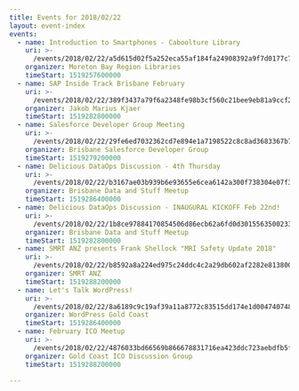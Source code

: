 ```yaml
---
title: Events for 2018/02/22
layout: event-index
events:
  - name: Introduction to Smartphones - Caboolture Library
    uri: >-
      /events/2018/02/22/a5d615d02f5a252eca55af184fa24908392a9f7d0177c758088a70550b854029
    organizer: Moreton Bay Region Libraries
    timeStart: 1519257600000
  - name: SAP Inside Track Brisbane February
    uri: >-
      /events/2018/02/22/389f3437a79f6a2348fe98b3cf560c21bee9eb81a9ccf2bec24e8cd609efde54
    organizer: Jakob Marius Kjaer
    timeStart: 1519282800000
  - name: Salesforce Developer Group Meeting
    uri: >-
      /events/2018/02/22/29fe6ed7032362cd7e894e1a7198522c8c8ad3683367b78021339f9b2eb183f4
    organizer: Brisbane Salesforce Developer Group
    timeStart: 1519279200000
  - name: Delicious DataOps Discussion - 4th Thursday
    uri: >-
      /events/2018/02/22/b3167ae03b939b6e93655e6cea6142a300f738304e07f3af010a8e9db0c342f5
    organizer: Brisbane Data and Stuff Meetup
    timeStart: 1519286400000
  - name: Delicious DataOps Discussion - INAUGURAL KICKOFF Feb 22nd!
    uri: >-
      /events/2018/02/22/1b8ce97884170854506d86ecb62a6fd0d301556350023363ca75f6d0749fba8c
    organizer: Brisbane Data and Stuff Meetup
    timeStart: 1519282800000
  - name: SMRT ANZ presents Frank Shellock "MRI Safety Update 2018"
    uri: >-
      /events/2018/02/22/b8592a8a224ed975c24ddc4c2a29db602af2282e8138007cff67df07c589a4e7
    organizer: SMRT ANZ
    timeStart: 1519288200000
  - name: Let's Talk WordPress!
    uri: >-
      /events/2018/02/22/8a6189c9c19af39a11a8772c83515dd174e1d00474074869326e5d6d51ad7b3f
    organizer: WordPress Gold Coast
    timeStart: 1519286400000
  - name: February ICO Meetup
    uri: >-
      /events/2018/02/22/4876033bd66569b866678831716ea423ddc723aebdfb5f7f3afc6b6e2418cacc
    organizer: Gold Coast ICO Discussion Group
    timeStart: 1519288200000

---
```

